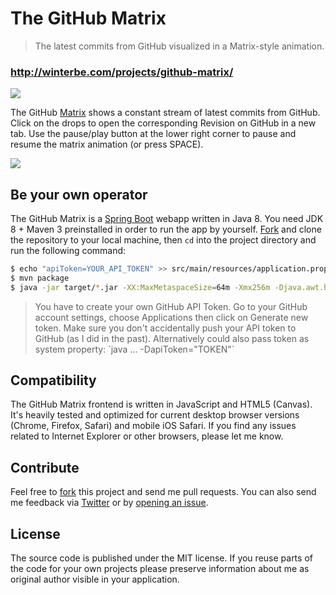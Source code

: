 The GitHub Matrix
====================

<blockquote>The latest commits from GitHub visualized in a Matrix-style animation.</blockquote>

### http://winterbe.com/projects/github-matrix/

<img src="http://winterbe.com/image/matrix-has-you.gif">

The GitHub [Matrix](http://en.wikipedia.org/wiki/The_Matrix) shows a constant stream of latest commits from GitHub. Click on the drops to open the corresponding Revision on GitHub in a new tab. Use the pause/play button at the lower right corner to pause and resume the matrix animation (or press SPACE).

<img src="http://winterbe.com/image/matrix.png">

## Be your own operator

The GitHub Matrix is a [Spring Boot](http://projects.spring.io/spring-boot/) webapp written in Java 8. You need JDK 8 + Maven 3 preinstalled in order to run the app by yourself. [Fork](https://github.com/winterbe/github-matrix/fork) and clone the repository to your local machine, then `cd` into the project directory and run the following command:

```bash
$ echo "apiToken=YOUR_API_TOKEN" >> src/main/resources/application.properties 
$ mvn package
$ java -jar target/*.jar -XX:MaxMetaspaceSize=64m -Xmx256m -Djava.awt.headless=true
```

<blockquote>You have to create your own GitHub API Token. Go to your GitHub account settings, choose Applications then click on Generate new token. Make sure you don't accidentally push your API token to GitHub (as I did in the past). Alternatively could also pass token as system property: `java ... -DapiToken="TOKEN"`</blockquote>

## Compatibility

The GitHub Matrix frontend is written in JavaScript and HTML5 (Canvas). It's heavily tested and optimized for current desktop browser versions (Chrome, Firefox, Safari) and mobile iOS Safari. If you find any issues related to Internet Explorer or other browsers, please let me know.

## Contribute

Feel free to [fork](https://github.com/winterbe/github-matrix/fork) this project and send me pull requests. You can also send me feedback via [Twitter](https://twitter.com/benontherun) or by [opening an issue](https://github.com/winterbe/github-matrix/issues).

## License

The source code is published under the MIT license. If you reuse parts of the code for your own projects please preserve information about me as original author visible in your application.
